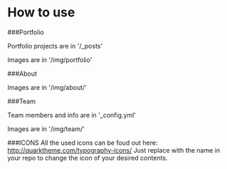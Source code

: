 
# How to use

###Portfolio 

Portfolio projects are in '/_posts'

Images are in '/img/portfolio'

###About

Images are in '/img/about/'

###Team

Team members and info are in '_config.yml'

Images are in '/img/team/'



###ICONS
All the used icons can be foud out here: http://quarktheme.com/typography-icons/
Just replace with the name in your repo to change the icon of your desired contents.


